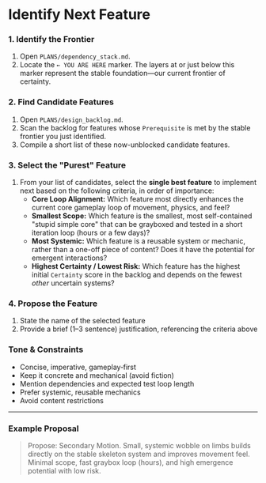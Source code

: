 # Identify Next Feature

### 1. Identify the Frontier
1.  Open `PLANS/dependency_stack.md`.
2.  Locate the `← YOU ARE HERE` marker. The layers at or just below this marker represent the stable foundation—our current frontier of certainty.

### 2. Find Candidate Features
1.  Open `PLANS/design_backlog.md`.
2.  Scan the backlog for features whose `Prerequisite` is met by the stable frontier you just identified.
3.  Compile a short list of these now-unblocked candidate features.

### 3. Select the "Purest" Feature
1.  From your list of candidates, select the **single best feature** to implement next based on the following criteria, in order of importance:
    *   **Core Loop Alignment:** Which feature most directly enhances the current core gameplay loop of movement, physics, and feel?
    *   **Smallest Scope:** Which feature is the smallest, most self-contained "stupid simple core" that can be grayboxed and tested in a short iteration loop (hours or a few days)?
    *   **Most Systemic:** Which feature is a reusable system or mechanic, rather than a one-off piece of content? Does it have the potential for emergent interactions?
    *   **Highest Certainty / Lowest Risk:** Which feature has the highest initial `Certainty` score in the backlog and depends on the fewest *other* uncertain systems?

### 4. Propose the Feature

1.  State the name of the selected feature
2.  Provide a brief (1–3 sentence) justification, referencing the criteria above

### Tone & Constraints

-   Concise, imperative, gameplay‑first
-   Keep it concrete and mechanical (avoid fiction)
-   Mention dependencies and expected test loop length
-   Prefer systemic, reusable mechanics
-   Avoid content restrictions

---

### Example Proposal

> Propose: Secondary Motion. Small, systemic wobble on limbs builds directly on the stable skeleton system and improves movement feel. Minimal scope, fast graybox loop (hours), and high emergence potential with low risk.
